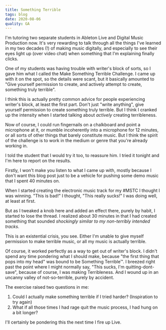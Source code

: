 ```yaml
---
title: Something Terrible
tags: blog
date: 2020-08-06
quality: GA
---
```


I'm tutoring two separate students in Ableton Live and Digital Music Production now. It's very rewarding to talk through all the things I've learned in my two decades (!) of making music digitally, and especially to see their eyes light up (over video chat) when something that I'm explaining finally clicks.

One of my students was having trouble with writer's block of sorts, so I gave him what I called the Make Something Terrible Challenge. I came up with it on the spot, so the details were scant, but it basically amounted to "Give yourself permission to create, and actively attempt to create, something truly terrible".

I think this is actually pretty common advice for people experiencing writer's block, at least the first part. Don't just "write anything", give yourself permission to create something truly terrible. But I think I cranked up the intensity when I started talking about _actively_ creating terribleness.

Now of course, I could run fingernails on a chalkboard and point a microphone at it, or mumble incoherently into a microphone for 12 minutes, or all sorts of other things that barely constitute music. But I think the spirit of the challenge is to work in the medium or genre that you're already working in.

I told the student that I would try it too, to reassure him. I tried it tonight and I'm here to report on the results.

Firstly, I won't make you listen to what I came up with, mostly because I don't want this blog post just to be a vehicle for pushing some demo music that I spent 40 minutes on.

When I started creating the electronic music track for my #MSTC I thought I was winning. "This is bad!" I thought, "This really sucks!" I was doing well, at least at first.

But as I tweaked a knob here and added an effect there, purely by habit, I started to lose the thread. I realized about 30 minutes in that I had created something that sounded _shockingly similar to my non-terribly intended tracks_.

This is an existential crisis, you see. Either I'm unable to give myself permission to make terrible music, or all my music is actually terrible.

Of course, it worked perfectly as a way to get out of writer's block. I didn't spend any time pondering what I should make, because "the first thing that pops into my head" was bound to be Something Terrible™. I breezed right past the point where I might normally say, "This sucks, I'm quitting-dont-save", because of course, I was making Terribleness. And I wound up in an uncanny valley of not-so-terrible, purely by accident.

The exercise raised two questions in me:

1. Could I actually make something terrible if I tried harder? (Inspiration to try again)
2. What if all those times I had rage quit the music process, I had hung on a bit longer?

I'll certainly be pondering this the next time I fire up Live.
